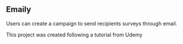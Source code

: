 ## Emaily

Users can create a campaign to send recipients surveys through email.

This project was created following a tutorial from Udemy
